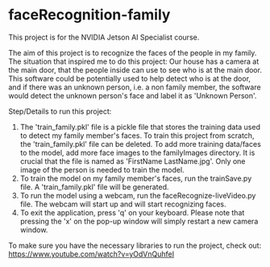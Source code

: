 # faceRecognition-family

This project is for the NVIDIA Jetson AI Specialist course.

The aim of this project is to recognize the faces of the people in my family. 
The situation that inspired me to do this project: Our house has a camera at the main door, that the people inside can use to see who is at the main door.
This software could be potentially used to help detect who is at the door, and if there was an unknown person, i.e. a non family member, the software would
detect the unknown person's face and label it as 'Unknown Person'.

Step/Details to run this project:
1. The 'train_family.pkl' file is a pickle file that stores the training data used to detect my family member's faces. To train this project from scratch,
the 'train_family.pkl' file can be deleted. To add more training data/faces to the model, add more face images to the familyImages directory. It is 
crucial that the file is named as 'FirstName LastName.jpg'. Only one image of the person is needed to train the model.
2. To train the model on my family member's faces, run the trainSave.py file. A 'train_family.pkl' file will be generated. 
3. To run the model using a webcam, run the faceRecognize-liveVideo.py file. The webcam will start up and will start recognizing faces.
4. To exit the application, press 'q' on your keyboard. Please note that pressing the 'x' on the pop-up window will simply restart a new camera window.


To make sure you have the necessary libraries to run the project, check out: https://www.youtube.com/watch?v=yOdVnQuhfeI
